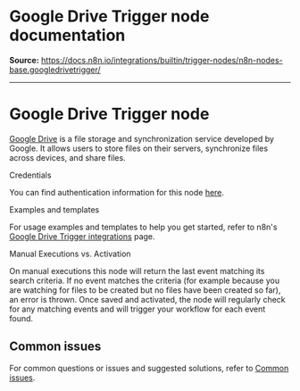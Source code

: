 # Google Drive Trigger node documentation

**Source:** https://docs.n8n.io/integrations/builtin/trigger-nodes/n8n-nodes-base.googledrivetrigger/

---

# Google Drive Trigger node

[Google Drive](https://drive.google.com) is a file storage and synchronization service developed by Google. It allows users to store files on their servers, synchronize files across devices, and share files.

Credentials

You can find authentication information for this node [here](../../credentials/google/).

Examples and templates

For usage examples and templates to help you get started, refer to n8n's [Google Drive Trigger integrations](https://n8n.io/integrations/google-drive-trigger/) page.

Manual Executions vs. Activation

On manual executions this node will return the last event matching its search criteria. If no event matches the criteria (for example because you are watching for files to be created but no files have been created so far), an error is thrown. Once saved and activated, the node will regularly check for any matching events and will trigger your workflow for each event found.

## Common issues

For common questions or issues and suggested solutions, refer to [Common issues](common-issues/).
